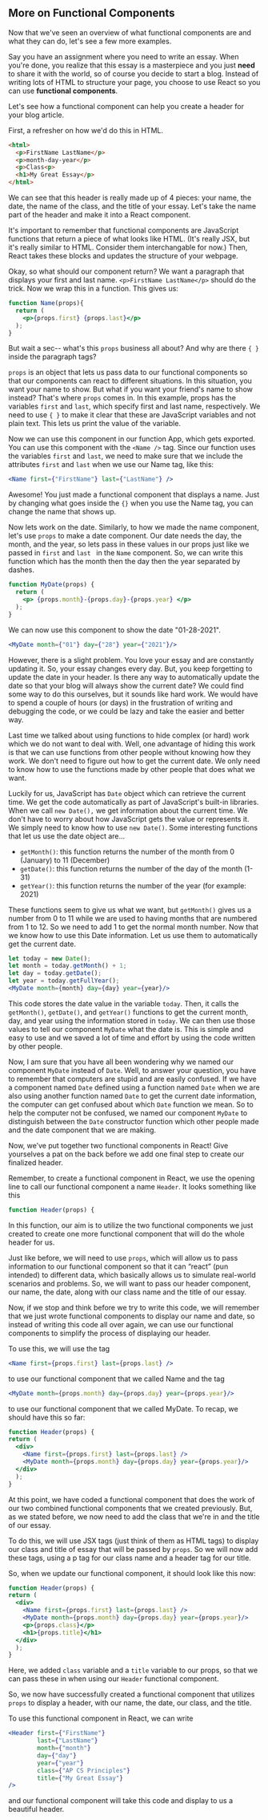 ## More on Functional Components ##

Now that we've seen an overview of what functional components are and what they can do, let's see a few more examples.

Say you have an assignment where you need to write an essay. When you're done, you realize that this essay is a masterpiece and you just <b>need</b> to share it with the world, so of course you decide to start a blog. Instead of writing lots of HTML to structure your page, you choose to use React so you can use <strong>functional components</strong>.

Let's see how a functional component can help you create a header for your blog article.

First, a refresher on how we'd do this in HTML.
```html
<html>
  <p>FirstName LastName</p>
  <p>month-day-year</p>
  <p>Class<p>
  <h1>My Great Essay</p>
</html>
```
We can see that this header is really made up of 4 pieces: your name, the date, the name of the class, and the title of your essay. Let's take the name part of the header and make it into a React component.

It's important to remember that functional components are JavaScript functions that return a piece of what looks like HTML. (It's really JSX, but it's really similar to HTML. Consider them interchangable for now.) Then, React takes these blocks and updates the structure of your webpage.

Okay, so what should our component return? We want a paragraph that displays your first and last name. `<p>FirstName LastName</p>` should do the trick. Now we wrap this in a function. This gives us:

```jsx
function Name(props){
  return (
    <p>{props.first} {props.last}</p>
  );
}
```
But wait a sec-- what's this `props` business all about? And why are there `{ }` inside the paragraph tags?

`props` is an object that lets us pass data to our functional components so that our components can react to different situations. In this situation, you want your name to show. But what if you want your friend's name to show instead? That's where `props` comes in. In this example, props has the variables `first` and `last`, which specify first and last name, respectively. We need to use `{ }` to make it clear that these are JavaScript variables and not plain text. This lets us print the value of the variable.

Now we can use this component in our function App, which gets exported. You can use this component with the `<Name />` tag. Since our function uses the variables `first` and `last`, we need to make sure that we include the attributes `first` and `last` when we use our Name tag, like this:

```jsx
<Name first={"FirstName"} last={"LastName"} />
```

Awesome! You just made a functional component that displays a name. Just by changing what goes inside the `{}` when you use the Name tag, you can change the name that shows up.

Now lets work on the date. Similarly, to how we made the name component, let's use `props` to make a date component. Our date needs the day, the month, and the year, so lets pass in these values in our props just like we passed in `first` and `last ` in the `Name` component. So, we can write this function which has the month then the day then the year separated by dashes.

```jsx
function MyDate(props) {
  return (
    <p> {props.month}-{props.day}-{props.year} </p>
  );
}
```

We can now use this component to show the date "01-28-2021".

```jsx
<MyDate month={"01"} day={"28"} year={"2021"}/>
```

However, there is a slight problem. You love your essay and are constantly updating it. So, your essay changes every day. But, you keep forgetting to update the date in your header. Is there any way to automatically update the date so that your blog will always show the current date? We could find some way to do this ourselves, but it sounds like hard work. We would have to spend a couple of hours (or days) in the frustration of writing and debugging the code, or we could be lazy and take the easier and better way.

Last time we talked about using functions to hide complex (or hard) work which we do not want to deal with. Well, one advantage of hiding this work is that we can use functions from other people without knowing how they work. We don't need to figure out how to get the current date. We only need to know how to use the functions made by other people that does what we want.

Luckily for us, JavaScript has `Date` object which can retrieve the current time. We get the code automatically as part of JavaScript's built-in libraries. When we call `new Date(),` we get information about the current time. We don't have to worry about how JavaScript gets the value or represents it. We simply need to know how to use `new Date()`. Some interesting functions that let us use the date object are...

* `getMonth()`: this function returns the number of the month from 0 (January) to 11 (December)
* `getDate()`: this function returns the number of the day of the month (1-31)
* `getYear()`: this function returns the number of the year (for example: 2021)

These functions seem to give us what we want, but `getMonth()` gives us a number from 0 to 11 while we are used to having months that are numbered from 1 to 12. So we need to add 1 to get the normal month number. Now that we know how to use this Date information. Let us use them to automatically get the current date.

```jsx
let today = new Date();
let month = today.getMonth() + 1;
let day = today.getDate();
let year = today.getFullYear();
<MyDate month={month} day={day} year={year}/>
```

This code stores the date value in the variable `today`. Then, it calls the `getMonth()`, `getDate()`, and `getYear()` functions to get the current month, day, and year using the information stored in `today`. We can then use those values to tell our component `MyDate` what the date is. This is simple and easy to use and we saved a lot of time and effort by using the code written by other people.

Now, I am sure that you have all been wondering why we named our component `MyDate` instead of `Date`. Well, to answer your question, you have to remember that computers are stupid and are easily confused. If we have a component named `Date` defined using a function named `Date` when we are also using another function named `Date` to get the current date information, the computer can get confused about which `Date` function we mean. So to help the computer not be confused, we named our component `MyDate` to distinguish between the `Date` constructor function which other people made and the date component that we are making.

Now, we’ve put together two functional components in React! Give yourselves a pat on the back before we add one final step to create our finalized header. 

Remember, to create a functional component in React, we use the opening line to call our functional component a name `Header`. It looks something like this 
```jsx
function Header(props) {
```
In this function, our aim is to utilize the two functional components we just created to create one more functional component that will do the whole header for us. 

Just like before, we will need to use `props`, which will allow us to pass information to our functional component so that it can “react” (pun intended) to different data, which basically allows us to simulate real-world scenarios and problems. 
So, we will want to pass our header component, our name, the date, along with our class name and the title of our essay. 

Now, if we stop and think before we try to write this code, we will remember that we just wrote functional components to display our name and date, so instead of writing this code all over again, we can use our functional components to simplify the process of displaying our header. 

To use this, we will use the tag 
```jsx
<Name first={props.first} last={props.last} />
```
to use our functional component that we called Name and the tag 
```jsx
<MyDate month={props.month} day={props.day} year={props.year}/>
```
to use our functional component that we called MyDate. To recap, we should have this so far: 
```jsx
function Header(props) { 
return (
  <div>
    <Name first={props.first} last={props.last} />
    <MyDate month={props.month} day={props.day} year={props.year}/>
  </div>
  );
}
```
At this point, we have coded a functional component that does the work of our two combined functional components that we created previously. But, as we stated before, we now need to add the class that we're in and the title of our essay. 

To do this, we will use JSX tags (just think of them as HTML tags) to display our class and title of essay that will be passed by `props`. So we will now add these tags, using a p tag for our class name and a header tag for our title. 

So, when we update our functional component, it should look like this now: 
```jsx
function Header(props) { 
return (
  <div>
    <Name first={props.first} last={props.last} />
    <MyDate month={props.month} day={props.day} year={props.year}/>
    <p>{props.class}</p>
    <h1>{props.title}</h1>
  </div>
  );
}
```

Here, we added `class` variable and a `title` variable to our props, so that we can pass these in when using our `Header` functional component. 

So, we now have successfully created a functional component that utilizes `props` to display a header, with our name, the date, our class, and the title. 

To use this functional component in React, we can write 
```jsx
<Header first={"FirstName"}
        last={"LastName"}
        month={"month"} 
        day={"day"}
        year={"year"}
        class={"AP CS Principles"}
        title={"My Great Essay"}
/>
```

and our functional component will take this code and display to us a beautiful header. 
